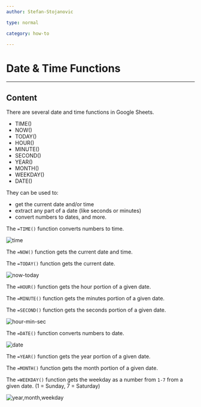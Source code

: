 ```yaml
---
author: Stefan-Stojanovic

type: normal

category: how-to

---
```


# Date & Time Functions

---
## Content

There are several date and time functions in Google Sheets.
 - TIME()
 - NOW()
 - TODAY()
 - HOUR()
 - MINUTE()
 - SECOND()
 - YEAR()
 - MONTH()
 - WEEKDAY()
 - DATE()

They can be used to:
- get the current date and/or time
- extract any part of a date (like seconds or minutes)
- convert numbers to dates, and more.

The `=TIME()` function converts numbers to time. 

![time](https://img.enkipro.com/9dcad07cd28e272913b24607613caaa8.png)

The `=NOW()` function gets the current date and time.

The `=TODAY()` function gets the current date.

![now-today](https://img.enkipro.com/e211b803d193d380d600279732733f00.png)

The `=HOUR()` function gets the hour portion of a given date.

The `=MINUTE()` function gets the minutes portion of a given date.

The `=SECOND()` function gets the seconds portion of a given date.

![hour-min-sec](https://img.enkipro.com/3daf2c4a51e0530c86c2f2433e5623bc.png)

The `=DATE()` function converts numbers to date.

![date](https://img.enkipro.com/dbda6c4e412bf619e384d7cbdb30fdc0.png)

The `=YEAR()` function gets the year portion of a given date.

The `=MONTH()` function gets the month portion of a given date.

The `=WEEKDAY()` function gets the weekday as a number from `1-7` from a given date. (1 = Sunday, 7 = Saturday)

![year,month,weekday](https://img.enkipro.com/2d2e617cf639e99328994821cd8d0a71.png)